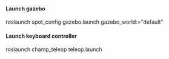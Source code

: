 #### Launch gazebo  
roslaunch spot_config gazebo.launch gazebo_world:="default"
#### Launch keyboard controller
roslaunch champ_teleop teleop.launch 
